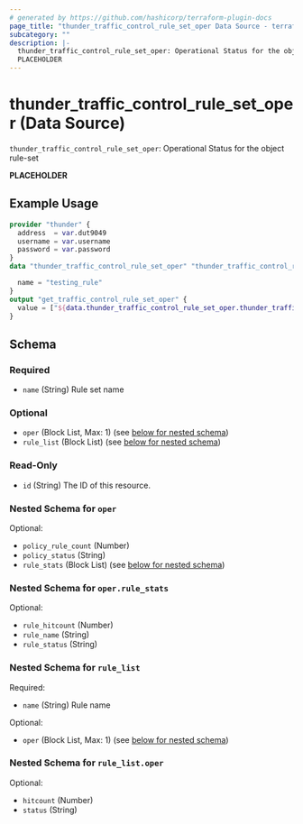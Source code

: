 ```yaml
---
# generated by https://github.com/hashicorp/terraform-plugin-docs
page_title: "thunder_traffic_control_rule_set_oper Data Source - terraform-provider-thunder"
subcategory: ""
description: |-
  thunder_traffic_control_rule_set_oper: Operational Status for the object rule-set
  PLACEHOLDER
---
```


# thunder_traffic_control_rule_set_oper (Data Source)

`thunder_traffic_control_rule_set_oper`: Operational Status for the object rule-set

__PLACEHOLDER__

## Example Usage

```terraform
provider "thunder" {
  address  = var.dut9049
  username = var.username
  password = var.password
}
data "thunder_traffic_control_rule_set_oper" "thunder_traffic_control_rule_set_oper" {

  name = "testing_rule"
}
output "get_traffic_control_rule_set_oper" {
  value = ["${data.thunder_traffic_control_rule_set_oper.thunder_traffic_control_rule_set_oper}"]
}
```

<!-- schema generated by tfplugindocs -->
## Schema

### Required

- `name` (String) Rule set name

### Optional

- `oper` (Block List, Max: 1) (see [below for nested schema](#nestedblock--oper))
- `rule_list` (Block List) (see [below for nested schema](#nestedblock--rule_list))

### Read-Only

- `id` (String) The ID of this resource.

<a id="nestedblock--oper"></a>
### Nested Schema for `oper`

Optional:

- `policy_rule_count` (Number)
- `policy_status` (String)
- `rule_stats` (Block List) (see [below for nested schema](#nestedblock--oper--rule_stats))

<a id="nestedblock--oper--rule_stats"></a>
### Nested Schema for `oper.rule_stats`

Optional:

- `rule_hitcount` (Number)
- `rule_name` (String)
- `rule_status` (String)



<a id="nestedblock--rule_list"></a>
### Nested Schema for `rule_list`

Required:

- `name` (String) Rule name

Optional:

- `oper` (Block List, Max: 1) (see [below for nested schema](#nestedblock--rule_list--oper))

<a id="nestedblock--rule_list--oper"></a>
### Nested Schema for `rule_list.oper`

Optional:

- `hitcount` (Number)
- `status` (String)


